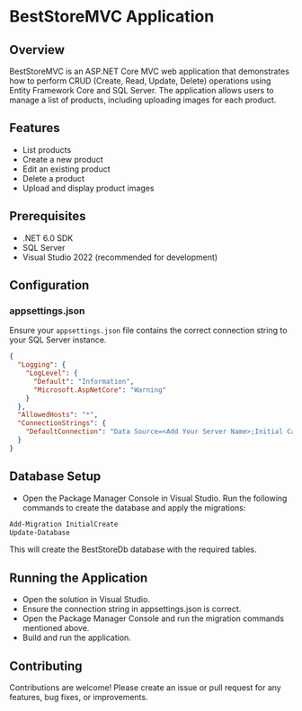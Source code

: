 # BestStoreMVC Application

## Overview
BestStoreMVC is an ASP.NET Core MVC web application that demonstrates how to perform CRUD (Create, Read, Update, Delete) operations using Entity Framework Core and SQL Server. The application allows users to manage a list of products, including uploading images for each product.

## Features
- List products
- Create a new product
- Edit an existing product
- Delete a product
- Upload and display product images

## Prerequisites
- .NET 6.0 SDK
- SQL Server
- Visual Studio 2022 (recommended for development)

## Configuration
### appsettings.json
Ensure your `appsettings.json` file contains the correct connection string to your SQL Server instance.

```json
{
  "Logging": {
    "LogLevel": {
      "Default": "Information",
      "Microsoft.AspNetCore": "Warning"
    }
  },
  "AllowedHosts": "*",
  "ConnectionStrings": {
    "DefaultConnection": "Data Source=<Add Your Server Name>;Initial Catalog=BestStoreDb;Integrated Security=True;Trust Server Certificate=True"
  }
}
```
## Database Setup
- Open the Package Manager Console in Visual Studio. Run the following commands to create the database and apply the migrations:

```powershell
Add-Migration InitialCreate
Update-Database
```
This will create the BestStoreDb database with the required tables.

## Running the Application
- Open the solution in Visual Studio.
- Ensure the connection string in appsettings.json is correct.
- Open the Package Manager Console and run the migration commands mentioned above.
- Build and run the application.

## Contributing
Contributions are welcome! Please create an issue or pull request for any features, bug fixes, or improvements.
